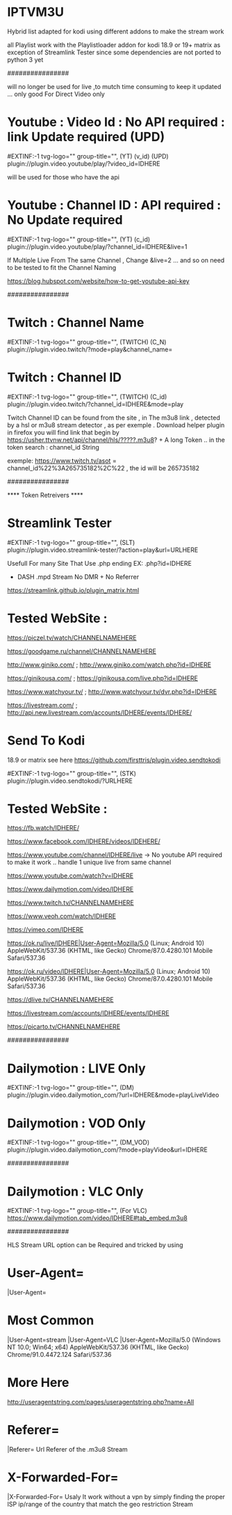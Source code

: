 # IPTVM3U


Hybrid list adapted for kodi using different addons to make the stream work

all Playlist work with the Playlistloader addon  for kodi 18.9 or 19+ matrix as exception of Streamlink Tester  since some dependencies are not ported to python 3 yet


################

will no longer be used for live ,to mutch time consuming to keep it updated ... only good For Direct Video only
# Youtube : Video Id :  No API required : link Update required (UPD)
#EXTINF:-1 tvg-logo="" group-title="", (YT) (v_id) (UPD)
plugin://plugin.video.youtube/play/?video_id=IDHERE

will be used for those who have the api
# Youtube : Channel ID : API required : No Update required
#EXTINF:-1 tvg-logo="" group-title="", (YT) (c_id)
plugin://plugin.video.youtube/play/?channel_id=IDHERE&live=1

If Multiple Live From The same Channel , Change &live=2 ... and so on  need to be tested to fit the Channel Naming

https://blog.hubspot.com/website/how-to-get-youtube-api-key


################


# Twitch : Channel Name
#EXTINF:-1 tvg-logo="" group-title="", (TWITCH) (C_N)
plugin://plugin.video.twitch/?mode=play&channel_name=

# Twitch : Channel ID
#EXTINF:-1 tvg-logo="" group-title="", (TWITCH) (C_id)
plugin://plugin.video.twitch/?channel_id=IDHERE&amp;mode=play

Twitch Channel ID can be found from the site , in The m3u8 link , detected by a hsl or m3u8 stream detector , as per exemple  . Download helper plugin in firefox
you will find link that begin by https://usher.ttvnw.net/api/channel/hls/?????.m3u8? + A long Token .. in the token search : channel_id String

exemple: https://www.twitch.tv/asot = channel_id%22%3A265735182%2C%22  , the id  will be 265735182

################

**** Token Retreivers ****

# Streamlink Tester

#EXTINF:-1 tvg-logo="" group-title="",  (SLT)
plugin://plugin.video.streamlink-tester/?action=play&url=URLHERE

Usefull For many  Site That Use .php ending  EX: .php?id=IDHERE

- DASH .mpd Stream  No DMR + No Referrer

https://streamlink.github.io/plugin_matrix.html

# Tested  WebSite :

https://piczel.tv/watch/CHANNELNAMEHERE

https://goodgame.ru/channel/CHANNELNAMEHERE

http://www.giniko.com/ ; http://www.giniko.com/watch.php?id=IDHERE

https://ginikousa.com/ ; https://ginikousa.com/live.php?id=IDHERE

https://www.watchyour.tv/ ; http://www.watchyour.tv/dvr.php?id=IDHERE

https://livestream.com/ ; http://api.new.livestream.com/accounts/IDHERE/events/IDHERE/


# Send To Kodi  
18.9 or matrix see here https://github.com/firsttris/plugin.video.sendtokodi

#EXTINF:-1 tvg-logo="" group-title="", (STK)
plugin://plugin.video.sendtokodi/?URLHERE

# Tested  WebSite :

https://fb.watch/IDHERE/

https://www.facebook.com/IDHERE/videos/IDEHERE/

https://www.youtube.com/channel/IDHERE/live ->  No youtube API required to make it work .. handle 1 unique live from same channel

https://www.youtube.com/watch?v=IDHERE

https://www.dailymotion.com/video/IDHERE

https://www.twitch.tv/CHANNELNAMEHERE

https://www.veoh.com/watch/IDHERE

https://vimeo.com/IDHERE

https://ok.ru/live/IDHERE|User-Agent=Mozilla/5.0 (Linux; Android 10) AppleWebKit/537.36 (KHTML, like Gecko) Chrome/87.0.4280.101 Mobile Safari/537.36

https://ok.ru/video/IDHERE|User-Agent=Mozilla/5.0 (Linux; Android 10) AppleWebKit/537.36 (KHTML, like Gecko) Chrome/87.0.4280.101 Mobile Safari/537.36

https://dlive.tv/CHANNELNAMEHERE

https://livestream.com/accounts/IDHERE/events/IDHERE

https://picarto.tv/CHANNELNAMEHERE


################


# Dailymotion : LIVE Only
#EXTINF:-1 tvg-logo="" group-title="", (DM)
plugin://plugin.video.dailymotion_com/?url=IDHERE&amp;mode=playLiveVideo

# Dailymotion : VOD Only
#EXTINF:-1 tvg-logo="" group-title="", (DM_VOD)
plugin://plugin.video.dailymotion_com/?mode=playVideo&url=IDHERE

################

# Dailymotion : VLC Only
#EXTINF:-1 tvg-logo="" group-title="", (For VLC)
https://www.dailymotion.com/video/IDHERE#tab_embed.m3u8


################

HLS Stream URL option can be Required and tricked by using

# User-Agent=
|User-Agent=
# Most Common
|User-Agent=stream
|User-Agent=VLC
|User-Agent=Mozilla/5.0 (Windows NT 10.0; Win64; x64) AppleWebKit/537.36 (KHTML, like Gecko) Chrome/91.0.4472.124 Safari/537.36
# More Here
http://useragentstring.com/pages/useragentstring.php?name=All
# Referer=
|Referer=
Url Referer of the .m3u8 Stream
# X-Forwarded-For=
|X-Forwarded-For=
Usaly It work without a vpn  by simply finding the proper ISP ip/range of the country that match the geo restriction Stream




